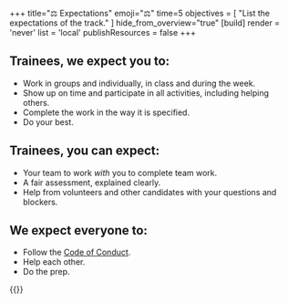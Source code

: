 +++
title="⚖️ Expectations"
emoji="⚖️"
time=5
objectives = [
  "List the expectations of the track."
]
hide_from_overview="true"
[build]
  render = 'never'
  list = 'local'
  publishResources = false
+++

## Trainees, we expect you to:

- Work in groups and individually, in class and during the week.
- Show up on time and participate in all activities, including helping others.
- Complete the work in the way it is specified.
- Do your best.

## Trainees, you can expect:

- Your team to work _with_ you to complete team work.
- A fair assessment, explained clearly.
- Help from volunteers and other candidates with your questions and blockers.

## We expect everyone to:

- Follow the [Code of Conduct](https://codeyourfuture.io/about/code-of-conduct/).
- Help each other.
- Do the prep.

{{<multiple-choice
  question="How long is the track?"
  answers="6 weeks | 16 weeks | 3 weeks "
  feedback="Right! This track has 6 working weeks. | Tracks are shorter than main courses | No, you need to arrange to spend more time on this track."
  correct="0" >}}
